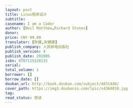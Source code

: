 ```yaml
---
layout: post
title: Linux程序设计
subtitle:
casename: I am a Coder
author: [Neil Matthew,Richard Stones]
donor: 
price: CNY 99.00
translator: [陈健,宋健建]
publish_company: 人民邮电出版社
publish_version: 4
publish_date: 201005
isbn: 9787115228215
serial: 
total_volume: 1
borrower: []
borrow_date: []
douban_url: http://book.douban.com/subject/4831448/
cover_path: https://img3.doubanio.com/lpic/s4360010.jpg
tag: 
read_status: 想读
---
```

